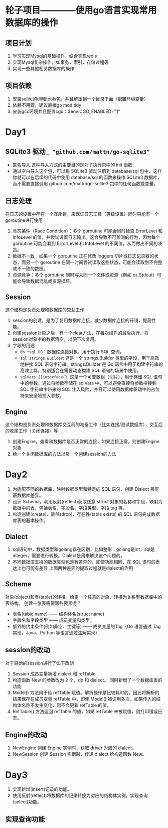 # 轮子项目————使用go语言实现常用数据库的操作

## 项目计划
1. 学习实现Mysql的基础操作，结合实现redis
2. 实现Mysql复杂操作，如事务，索引，存储过程等
3. 实现一些其他相关数据库的操作

## 项目依赖
1. 安装sqlite的dll和tools包，并且解压到一个目录下面（配置环境变量）
2. 依赖不用管，建议直接go mod tidy
3. 安装gcc环境并且配置cgo：$env:CGO_ENABLED="1"

# Day1
## SQLite3 驱动`_ "github.com/mattn/go-sqlite3"`
- 匿名导入,这种导入方式的主要目的是为了执行包中的 init 函数
- 通过空白导入这个包，可以将 SQLite3 驱动注册到 database/sql 包中，这样你就可以在后续的代码中使用 database/sql 的函数来操作 SQLite3 数据库，而不需要直接调用 github.com/mattn/go-sqlite3 包中的任何函数或变量。

## 日志处理
在日志的设置中存在一个互斥锁，来保证日志工具（等级设置）同时只能有一个goroutine进行使用
1. 竞态条件（Race Condition）：多个 goroutine 可能会同时检查 ErrorLevel 和 InfoLevel 的值，并尝试设置日志输出。这会导致不可预测的行为，因为每个 goroutine 可能会看到 ErrorLevel 和 InfoLevel 的不同值，从而做出不同的决策。
2. 数据不一致：如果一个 goroutine 正在修改 loggers 切片或日志记录器的状态，而另一个 goroutine 在同一时间尝试读取这些状态，可能会读取到不完整或不一致的数据。
3. 资源竞争：多个 goroutine 同时写入同一个文件或资源（例如 os.Stdout）可能会导致数据混乱或资源损坏。

## Session
这个结构是负责处理和数据库的交互工作
1. session的创建，是为了复用数据库连接，减少数据库连接的开销，提高性能。
2. 创建session对象之后，有一个clear方法，在每次操作的最后执行，将session对象中的数据清空，以便下次复用。
3. 字段的用途
    - `db *sql.DB`：数据库连接对象，用于执行 SQL 查询。
    - `sql strings.Builder`: 这是一个 strings.Builder 类型的字段，用于高效地拼接 SQL 语句字符串。strings.Builder 是 Go 语言中用于构建字符串的高效工具，特别适合在需要动态构建 SQL 语句的场景中使用。
    - `sqlVars []interface{}`: 这是一个可变数组（切片），用于存储 SQL 语句中的参数。通过将参数存储在 sqlVars 中，可以避免直接将参数拼接到 SQL 字符串中带来的 SQL 注入风险，并且可以使用数据库驱动中的占位符来安全地插入参数。

## Engine
这个结构是负责处理和数据库交互前的准备工作（比如连接/测试数据库），交互后的收尾工作（关闭连接）等
1. 创建Engine，查看和数据库是否正常的连接，如果连接正常，则创建Engine对象
2. 给一个关闭数据库的方法以及一个创建session的方法

# Day2
1. 为适配不同的数据库，映射数据类型和特定的 SQL 语句，创建 Dialect 层屏蔽数据库差异。
2. 设计 Schema，利用反射(reflect)获取任意 struct 对象的名称和字段，映射为数据中的表，包括表名、字段名、字段类型、字段 tag 等。
3. 构造创建(create)、删除(drop)、存在性(table exists) 的 SQL 语句完成数据库表的基本操作。

## Dialect
1. sql语句中，数据类型和golang存在区别，比如整形：golang是int，sql是integer，需要进行转换。Dialect是用来解决这个问题的。
2. 不同数据库支持的数据类型也是有差异的，即使功能相同，在 SQL 语句的表达上也可能有差异
上面两种差异的提取过程就是dialect的作用
## Scheme
对象(object)和表(table)的转换。给定一个任意的对象，转换为关系型数据库中的表结构。
创建一张表需要哪些要素呢？
- 表名(table name) —— 结构体名(struct name)
- 字段名和字段类型 —— 成员变量和类型。
- 额外的约束条件(例如非空、主键等) —— 成员变量的Tag（Go 语言通过 Tag 实现，Java、Python 等语言通过注解实现）

## session的改动
对于原始的session进行了如下改动
1. Session 成员变量新增 dialect 和 refTable
2. 构造函数 New 的参数改为 2 个，db 和 dialect。
同时新增了一个数据库表的功能
1. Model() 方法用于给 refTable 赋值。解析操作是比较耗时的，因此将解析的结果保存在成员变量 refTable 中，即使 Model() 被调用多次，如果传入的结构体名称不发生变化，则不会更新 refTable 的值。
2. RefTable() 方法返回 refTable 的值，如果 refTable 未被赋值，则打印错误日志。

## Engine的改动
1. NewEngine 创建 Engine 实例时，获取 driver 对应的 dialect。
2. NewSession 创建 Session 实例时，传递 dialect 给构造函数 New。

# Day3
1. 实现新增(insert)记录的功能。
2. 使用反射(reflect)将数据库的记录转换为对应的结构体实例，实现查询(select)功能。

## 实现查询功能
